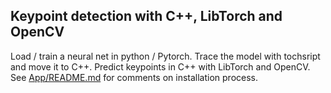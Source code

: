 ## Keypoint detection with C++, LibTorch and OpenCV

Load / train a neural net in python / Pytorch. Trace the model with tochsript and move it to C++. Predict keypoints in C++ with LibTorch and OpenCV. See [App/README.md](App/) for comments on installation process.
